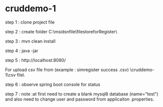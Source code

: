 # cruddemo-1

step 1 : clone project file

step 2 : create folder 
 C:\msidsnfile\filestoreforRegister\
 
 step 3 : mvn clean install 
 
 step 4 : java -jar 
 
 step 5 : http://localhost:8080/
 
 For upload csv file from (example : simregister success .csv)
        \cruddemo-1\csv file\
        
 step 6 : observe spring boot console for status
 
 step 7 : note :at first need to create a blank mysql8 database (name="test") and also need to change user and password from applicaiton .properties.
